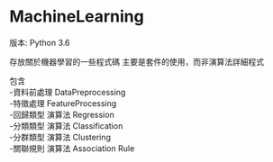# MachineLearning
版本: Python 3.6  
  
存放關於機器學習的一些程式碼
主要是套件的使用，而非演算法詳細程式

包含  
-資料前處理 DataPreprocessing  
-特徵處理 FeatureProcessing  
-回歸類型 演算法 Regression  
-分類類型 演算法 Classification  
-分群類型 演算法 Clustering  
-關聯規則 演算法 Association Rule  
